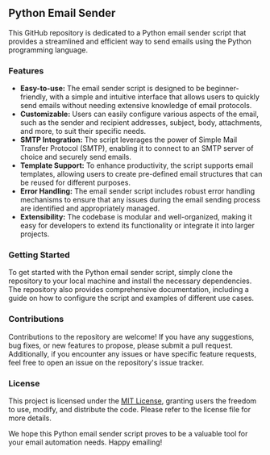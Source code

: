 ## Python Email Sender

This GitHub repository is dedicated to a Python email sender script that provides a streamlined and efficient way to send emails using the Python programming language. 

### Features

- **Easy-to-use:** The email sender script is designed to be beginner-friendly, with a simple and intuitive interface that allows users to quickly send emails without needing extensive knowledge of email protocols.
- **Customizable:** Users can easily configure various aspects of the email, such as the sender and recipient addresses, subject, body, attachments, and more, to suit their specific needs.
- **SMTP Integration:** The script leverages the power of Simple Mail Transfer Protocol (SMTP), enabling it to connect to an SMTP server of choice and securely send emails.
- **Template Support:** To enhance productivity, the script supports email templates, allowing users to create pre-defined email structures that can be reused for different purposes.
- **Error Handling:** The email sender script includes robust error handling mechanisms to ensure that any issues during the email sending process are identified and appropriately managed.
- **Extensibility:** The codebase is modular and well-organized, making it easy for developers to extend its functionality or integrate it into larger projects.

### Getting Started

To get started with the Python email sender script, simply clone the repository to your local machine and install the necessary dependencies. The repository also provides comprehensive documentation, including a guide on how to configure the script and examples of different use cases.

### Contributions

Contributions to the repository are welcome! If you have any suggestions, bug fixes, or new features to propose, please submit a pull request. Additionally, if you encounter any issues or have specific feature requests, feel free to open an issue on the repository's issue tracker.

### License

This project is licensed under the [MIT License](LICENSE), granting users the freedom to use, modify, and distribute the code. Please refer to the license file for more details.

We hope this Python email sender script proves to be a valuable tool for your email automation needs. Happy emailing!
